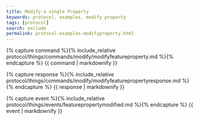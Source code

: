 ```yaml
---
title: Modify a single Property
keywords: protocol, examples, modify property
tags: [protocol]
search: exclude
permalink: protocol-examples-modifyproperty.html
---
```


{% capture command %}{% include_relative protocol/things/commands/modify/modifyfeatureproperty.md %}{% endcapture %}
{{ command | markdownify }}

{% capture response %}{% include_relative protocol/things/commands/modify/modifyfeaturepropertyresponse.md %}{% endcapture %}
{{ response | markdownify }}

{% capture event %}{% include_relative protocol/things/events/featurepropertymodified.md %}{% endcapture %}
{{ event | markdownify }}
